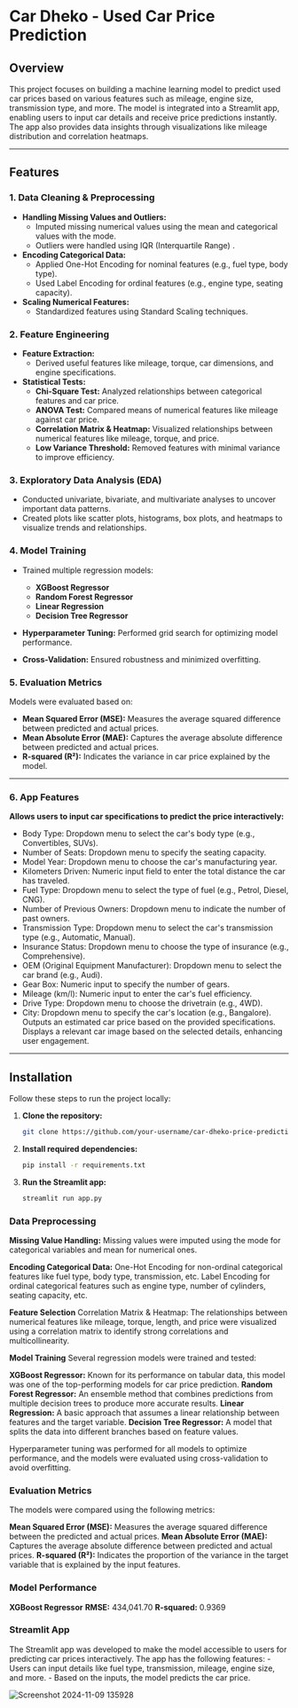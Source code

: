 # Car Dheko - Used Car Price Prediction

## Overview
This project focuses on building a machine learning model to predict used car prices based on various features such as mileage, engine size, transmission type, and more. The model is integrated into a Streamlit app, enabling users to input car details and receive price predictions instantly. The app also provides data insights through visualizations like mileage distribution and correlation heatmaps.

---

## Features
### 1. Data Cleaning & Preprocessing
- **Handling Missing Values and Outliers:** 
  - Imputed missing numerical values using the mean and categorical values with the mode.
  - Outliers were handled using IQR (Interquartile Range) .
- **Encoding Categorical Data:** 
  - Applied One-Hot Encoding for nominal features (e.g., fuel type, body type).
  - Used Label Encoding for ordinal features (e.g., engine type, seating capacity).
- **Scaling Numerical Features:** 
  - Standardized features using Standard Scaling techniques.

### 2. Feature Engineering
- **Feature Extraction:** 
  - Derived useful features like mileage, torque, car dimensions, and engine specifications.
- **Statistical Tests:**
  - **Chi-Square Test:** Analyzed relationships between categorical features and car price.
  - **ANOVA Test:** Compared means of numerical features like mileage against car price.
  - **Correlation Matrix & Heatmap:** Visualized relationships between numerical features like mileage, torque, and price.
  - **Low Variance Threshold:** Removed features with minimal variance to improve efficiency.

### 3. Exploratory Data Analysis (EDA)
- Conducted univariate, bivariate, and multivariate analyses to uncover important data patterns.
- Created plots like scatter plots, histograms, box plots, and heatmaps to visualize trends and relationships.

### 4. Model Training
- Trained multiple regression models:
  - **XGBoost Regressor**
  - **Random Forest Regressor**
  - **Linear Regression**
  - **Decision Tree Regressor**

- **Hyperparameter Tuning:** Performed grid search for optimizing model performance.
- **Cross-Validation:** Ensured robustness and minimized overfitting.

### 5. Evaluation Metrics
Models were evaluated based on:
- **Mean Squared Error (MSE):** Measures the average squared difference between predicted and actual prices.
- **Mean Absolute Error (MAE):** Captures the average absolute difference between predicted and actual prices.
- **R-squared (R²):** Indicates the variance in car price explained by the model.

---

### 6. App Features

**Allows users to input car specifications to predict the price interactively:**
- Body Type: Dropdown menu to select the car's body type (e.g., Convertibles, SUVs).
- Number of Seats: Dropdown menu to specify the seating capacity.
- Model Year: Dropdown menu to choose the car's manufacturing year.
- Kilometers Driven: Numeric input field to enter the total distance the car has traveled.
- Fuel Type: Dropdown menu to select the type of fuel (e.g., Petrol, Diesel, CNG).
- Number of Previous Owners: Dropdown menu to indicate the number of past owners.
- Transmission Type: Dropdown menu to select the car's transmission type (e.g., Automatic, Manual).
- Insurance Status: Dropdown menu to choose the type of insurance (e.g., Comprehensive).
- OEM (Original Equipment Manufacturer): Dropdown menu to select the car brand (e.g., Audi).
- Gear Box: Numeric input to specify the number of gears.
- Mileage (km/l): Numeric input to enter the car's fuel efficiency.
- Drive Type: Dropdown menu to choose the drivetrain (e.g., 4WD).
- City: Dropdown menu to specify the car's location (e.g., Bangalore).
Outputs an estimated car price based on the provided specifications.
Displays a relevant car image based on the selected details, enhancing user engagement.

---
## Installation
Follow these steps to run the project locally:

1. **Clone the repository:**
   ```bash
   git clone https://github.com/your-username/car-dheko-price-prediction.git

2. **Install required dependencies:**
   ```bash
   pip install -r requirements.txt

3. **Run the Streamlit app:**
   ```bash
   streamlit run app.py

   
### Data Preprocessing

**Missing Value Handling:** 
Missing values were imputed using the mode for categorical variables and mean for numerical ones.

**Encoding Categorical Data:**
One-Hot Encoding for non-ordinal categorical features like fuel type, body type, transmission, etc.
Label Encoding for ordinal categorical features such as engine type, number of cylinders, seating capacity, etc.

**Feature Selection**
Correlation Matrix & Heatmap: The relationships between numerical features like mileage, torque, length, and price were visualized using a correlation matrix to identify strong correlations and multicollinearity.

**Model Training**
Several regression models were trained and tested:

**XGBoost Regressor:** Known for its performance on tabular data, this model was one of the top-performing models for car price prediction.
**Random Forest Regressor:** An ensemble method that combines predictions from multiple decision trees to produce more accurate results.
**Linear Regression:** A basic approach that assumes a linear relationship between features and the target variable.
**Decision Tree Regressor:** A model that splits the data into different branches based on feature values.

Hyperparameter tuning was performed for all models to optimize performance, and the models were evaluated using cross-validation to avoid overfitting.

### Evaluation Metrics
The models were compared using the following metrics:

**Mean Squared Error (MSE):** Measures the average squared difference between the predicted and actual prices.
**Mean Absolute Error (MAE):** Captures the average absolute difference between predicted and actual prices.
**R-squared (R²):** Indicates the proportion of the variance in the target variable that is explained by the input features.

### Model Performance

**XGBoost Regressor**
**RMSE:** 434,041.70
**R-squared:** 0.9369

### Streamlit App
The Streamlit app was developed to make the model accessible to users for predicting car prices interactively. The app has the following features:
      - Users can input details like fuel type, transmission, mileage, engine size, and more.
      - Based on the inputs, the model predicts the car price.

   ![Screenshot 2024-11-09 135928](https://github.com/user-attachments/assets/4579cde0-8851-4f67-ae8a-a42a8119bf68)



